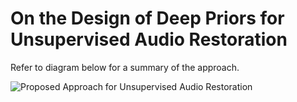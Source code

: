 # On the Design of Deep Priors for Unsupervised Audio Restoration
Refer to diagram below for a summary of the approach. 

![Proposed Approach for Unsupervised Audio Restoration](https://github.com/vivsivaraman/designaudiopriors/blob/master/block_diagram-1.png)
